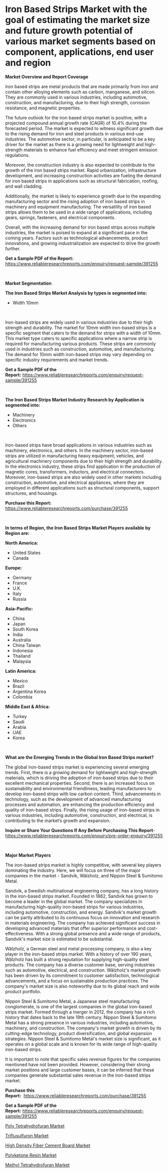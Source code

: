 <p><h1>Iron Based Strips Market with the goal of estimating the market size and future growth potential of various market segments based on component, applications, end user and region</h1></p><p><strong>Market Overview and Report Coverage</strong></p>
<p><p>Iron based strips are metal products that are made primarily from iron and contain other alloying elements such as carbon, manganese, and silicon. They are commonly used in various industries, including automotive, construction, and manufacturing, due to their high strength, corrosion resistance, and magnetic properties.</p><p>The future outlook for the iron based strips market is positive, with a projected compound annual growth rate (CAGR) of 10.4% during the forecasted period. The market is expected to witness significant growth due to the rising demand for iron and steel products in various end-use industries. The automotive sector, in particular, is anticipated to be a key driver for the market as there is a growing need for lightweight and high-strength materials to enhance fuel efficiency and meet stringent emission regulations.</p><p>Moreover, the construction industry is also expected to contribute to the growth of the iron based strips market. Rapid urbanization, infrastructure development, and increasing construction activities are fueling the demand for iron based strips in applications such as structural fabrication, roofing, and wall cladding.</p><p>Additionally, the market is likely to experience growth due to the expanding manufacturing sector and the rising adoption of iron based strips in machinery and equipment manufacturing. The versatility of iron based strips allows them to be used in a wide range of applications, including gears, springs, fasteners, and electrical components.</p><p>Overall, with the increasing demand for iron based strips across multiple industries, the market is poised to expand at a significant pace in the coming years. Factors such as technological advancements, product innovations, and growing industrialization are expected to drive the growth further.</p></p>
<p><strong>Get a Sample PDF of the Report:</strong> <a href="https://www.reliableresearchreports.com/enquiry/request-sample/391255">https://www.reliableresearchreports.com/enquiry/request-sample/391255</a></p>
<p>&nbsp;</p>
<p><strong>Market Segmentation</strong></p>
<p><strong>The Iron Based Strips Market Analysis by types is segmented into:</strong></p>
<p><ul><li>Width 10mm</li></ul></p>
<p>&nbsp;</p>
<p><p>Iron-based strips are widely used in various industries due to their high strength and durability. The market for 10mm width iron-based strips is a specific segment that caters to the demand for strips with a width of 10mm. This market type caters to specific applications where a narrow strip is required for manufacturing various products. These strips are commonly used in industries such as construction, automotive, and manufacturing. The demand for 10mm width iron-based strips may vary depending on specific industry requirements and market trends.</p></p>
<p><strong>Get a Sample PDF of the Report:</strong>&nbsp;<a href="https://www.reliableresearchreports.com/enquiry/request-sample/391255">https://www.reliableresearchreports.com/enquiry/request-sample/391255</a></p>
<p>&nbsp;</p>
<p><strong>The Iron Based Strips Market Industry Research by Application is segmented into:</strong></p>
<p><ul><li>Machinery</li><li>Electronics</li><li>Others</li></ul></p>
<p>&nbsp;</p>
<p><p>Iron-based strips have broad applications in various industries such as machinery, electronics, and others. In the machinery sector, iron-based strips are utilized in manufacturing heavy equipment, vehicles, and agricultural machinery components due to their high strength and durability. In the electronics industry, these strips find application in the production of magnetic cores, transformers, inductors, and electrical connectors. Moreover, iron-based strips are also widely used in other markets including construction, automotive, and electrical appliances, where they are employed in different applications such as structural components, support structures, and housings.</p></p>
<p><strong>Purchase this Report:</strong>&nbsp; <a href="https://www.reliableresearchreports.com/purchase/391255">https://www.reliableresearchreports.com/purchase/391255</a></p>
<p>&nbsp;</p>
<p><strong>In terms of Region, the Iron Based Strips Market Players available by Region are:</strong></p>
<p>
    <p> <strong> North America: </strong>
        <ul>
            <li>United States</li>
            <li>Canada</li>
        </ul>
        </p> 
    <p> <strong> Europe: </strong>
        <ul>
            <li>Germany</li>
            <li>France</li>
            <li>U.K.</li>
            <li>Italy</li>
            <li>Russia</li>
        </ul>
        </p> 
    <p> <strong> Asia-Pacific: </strong>
        <ul>
            <li>China</li>
            <li>Japan</li>
            <li>South Korea</li>
            <li>India</li>
            <li>Australia</li>
            <li>China Taiwan</li>
            <li>Indonesia</li>
            <li>Thailand</li>
            <li>Malaysia</li>
        </ul>
        </p> 
    <p> <strong> Latin America: </strong>
        <ul>
            <li>Mexico</li>
            <li>Brazil</li>
            <li>Argentina Korea</li>
            <li>Colombia</li>
        </ul>
        </p> 
    <p> <strong> Middle East & Africa: </strong>
        <ul>
            <li>Turkey</li>
            <li>Saudi</li>
            <li>Arabia</li>
            <li>UAE</li>
            <li>Korea</li>
        </ul>
    </p>
    </p>
<p>&nbsp;</p>
<p><strong>What are the Emerging Trends in the Global Iron Based Strips market?</strong></p>
<p><p>The global iron-based strips market is experiencing several emerging trends. First, there is a growing demand for lightweight and high-strength materials, which is driving the adoption of iron-based strips due to their excellent mechanical properties. Second, there is an increased focus on sustainability and environmental friendliness, leading manufacturers to develop iron-based strips with low carbon content. Third, advancements in technology, such as the development of advanced manufacturing processes and automation, are enhancing the production efficiency and quality of iron-based strips. Finally, the rising usage of iron-based strips in various industries, including automotive, construction, and electrical, is contributing to the market’s growth and expansion.</p></p>
<p><strong>Inquire or Share Your Questions If Any Before Purchasing This Report</strong>- <a href="https://www.reliableresearchreports.com/enquiry/pre-order-enquiry/391255">https://www.reliableresearchreports.com/enquiry/pre-order-enquiry/391255</a></p>
<p>&nbsp;</p>
<p><strong>Major Market Players</strong></p>
<p><p>The iron-based strips market is highly competitive, with several key players dominating the industry. Here, we will focus on three of the major companies in the market - Sandvik, Wälzholz, and Nippon Steel & Sumitomo Metal. </p><p>Sandvik, a Swedish multinational engineering company, has a long history in the iron-based strips market. Founded in 1862, Sandvik has grown to become a leader in the global market. The company specializes in manufacturing high-quality iron-based strips for various industries, including automotive, construction, and energy. Sandvik's market growth can be partly attributed to its continuous focus on innovation and research in materials engineering. The company has achieved significant success in developing advanced materials that offer superior performance and cost-effectiveness. With a strong global presence and a wide range of products, Sandvik's market size is estimated to be substantial.</p><p>Wälzholz, a German steel and metal processing company, is also a key player in the iron-based strips market. With a history of over 190 years, Wälzholz has built a strong reputation for supplying high-quality steel products. The company has a diverse customer base, serving industries such as automotive, electrical, and construction. Wälzholz's market growth has been driven by its commitment to customer satisfaction, technological advancements, and a focus on sustainable production practices. The company's market size is also noteworthy due to its global reach and wide product portfolio.</p><p>Nippon Steel & Sumitomo Metal, a Japanese steel manufacturing conglomerate, is one of the largest companies in the global iron-based strips market. Formed through a merger in 2012, the company has a rich history that dates back to the late 19th century. Nippon Steel & Sumitomo Metal has a strong presence in various industries, including automotive, machinery, and construction. The company's market growth is driven by its cutting-edge technology, product diversification, and global expansion strategies. Nippon Steel & Sumitomo Metal's market size is significant, as it operates on a global scale and is known for its wide range of high-quality iron-based strips.</p><p>It is important to note that specific sales revenue figures for the companies mentioned have not been provided. However, considering their strong market positions and large customer bases, it can be inferred that these companies generate substantial sales revenue in the iron-based strips market.</p></p>
<p><strong>Purchase this Report:</strong>&nbsp;&nbsp;<a href="https://www.reliableresearchreports.com/purchase/391255">https://www.reliableresearchreports.com/purchase/391255</a></p>
<p></p>
<p><strong>Get a Sample PDF of the Report:</strong>&nbsp;<a href="https://www.reliableresearchreports.com/enquiry/request-sample/391255">https://www.reliableresearchreports.com/enquiry/request-sample/391255</a></p>
<p><p><a href="https://medium.com/@barttrantow2023/poly-tetrahydrofuran-market-size-cagr-trends-2024-2030-bcf1baa4dc78">Poly Tetrahydrofuran Market</a></p><p><a href="https://medium.com/@lincolnfeil/triflusulfuron-market-insights-into-market-cagr-market-trends-and-growth-strategies-93cd896ebca4">Triflusulfuron Market</a></p><p><a href="https://medium.com/@justicelang2023/high-density-fiber-cement-board-market-insight-market-trends-growth-forecasted-from-2023-to-2030-83b2943c7005">High Density Fiber Cement Board Market</a></p><p><a href="https://medium.com/@flavietowne/polyketone-resin-market-competitive-analysis-market-trends-and-forecast-to-2030-5854b59dab41">Polyketone Resin Market</a></p><p><a href="https://medium.com/@reecebednar/methyl-tetrahydrofuran-market-comprehensive-assessment-by-type-application-and-geography-6772e17f5c67">Methyl Tetrahydrofuran Market</a></p></p>
